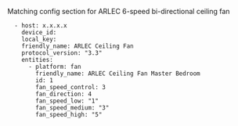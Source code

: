 Matching config section for ARLEC 6-speed bi-directional ceiling fan
```
  - host: x.x.x.x
    device_id: 
    local_key: 
    friendly_name: ARLEC Ceiling Fan 
    protocol_version: "3.3"
    entities:
      - platform: fan
        friendly_name: ARLEC Ceiling Fan Master Bedroom
        id: 1
        fan_speed_control: 3
        fan_direction: 4
        fan_speed_low: "1"
        fan_speed_medium: "3"
        fan_speed_high: "5"
```
